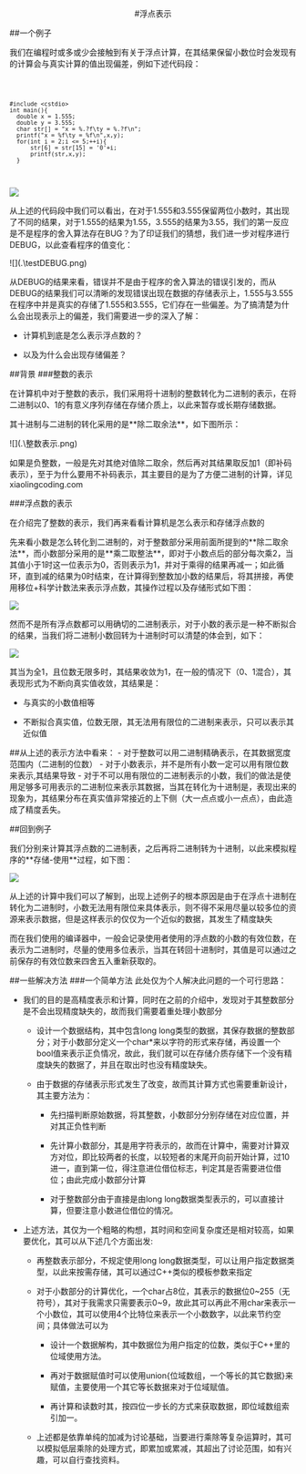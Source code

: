 <center>
#浮点表示
</center>

##一个例子
<p>
我们在编程时或多或少会接触到有关于浮点计算，在其结果保留小数位时会发现有的计算会与真实计算的值出现偏差，例如下述代码段：
<p>

<code>

	#include <cstdio>
	int main(){
      double x = 1.555;
      double y = 3.555;
      char str[] = "x = %.?f\ty = %.?f\n";
      printf("x = %f\ty = %f\n",x,y);
      for(int i = 2;i <= 5;++i){
          str[6] = str[15] = '0'+i;
          printf(str,x,y);
      }

</code>

![](.\test.png)

<p>
从上述的代码段中我们可以看出，在对于1.555和3.555保留两位小数时，其出现了不同的结果，对于1.555的结果为1.55，3.555的结果为3.55，我们的第一反应是不是程序的舍入算法存在BUG？为了印证我们的猜想，我们进一步对程序进行DEBUG，以此查看程序的值变化：
<p>
![](.\testDEBUG.png)
<p>
从DEBUG的结果来看，错误并不是由于程序的舍入算法的错误引发的，而从DEBUG的结果我们可以清晰的发现错误出现在数据的存储表示上，1.555与3.555在程序中并是真实的存储了1.555和3.555，它们存在一些偏差。为了搞清楚为什么会出现表示上的偏差，我们需要进一步的深入了解：

- 计算机到底是怎么表示浮点数的？

- 以及为什么会出现存储偏差？

##背景
###整数的表示
<p>
在计算机中对于整数的表示，我们采用将十进制的整数转化为二进制的表示，在将二进制以0、1的有意义序列存储在存储介质上，以此来暂存或长期存储数据。
<p>
<p>
其十进制与二进制的转化采用的是**除二取余法**，如下图所示：
<p>
![](.\整数表示.png)
<p>
如果是负整数，一般是先对其绝对值除二取余，然后再对其结果取反加1（即补码表示），至于为什么要用不补码表示，其主要目的是为了方便二进制的计算，详见xiaolingcoding.com
<p>
###浮点数的表示
<p>
在介绍完了整数的表示，我们再来看看计算机是怎么表示和存储浮点数的
<p>
<p>
先来看小数是怎么转化到二进制的，对于整数部分采用前面所提到的**除二取余法**，而小数部分采用的是**乘二取整法**，即对于小数点后的部分每次乘2，当其值小于1时这一位表示为0，否则表示为1，并对于乘得的结果再减一；如此循环，直到减的结果为0时结束，在计算得到整数加小数的结果后，将其拼接，再使用移位+科学计数法来表示浮点数，其操作过程以及存储形式如下图：
<p>

![](.\浮点数表示.png)

<p>
然而不是所有浮点数都可以用确切的二进制表示，对于小数的表示是一种不断拟合的结果，当我们将二进制小数回转为十进制时可以清楚的体会到，如下：
<p>

![](.\浮点数循环.png)

<p>
其当为全1，且位数无限多时，其结果收敛为1，在一般的情况下（0、1混合），其表现形式为不断向真实值收敛，其结果是：

- 与真实的小数值相等

- 不断拟合真实值，位数无限，其无法用有限位的二进制来表示，只可以表示其近似值
<p>
<p>
##从上述的表示方法中看来：
- 对于整数可以用二进制精确表示，在其数据宽度范围内（二进制的位数）
- 对于小数表示，并不是所有小数一定可以用有限位数来表示,其结果导致
	- 对于不可以用有限位的二进制表示的小数，我们的做法是使用足够多可用表示的二进制位来表示其数据，当其在转化为十进制是，表现出来的现象为，其结果分布在真实值非常接近的上下侧（大一点点或小一点点），由此造成了精度丢失。
<p>


##回到例子
<p>
我们分别来计算其浮点数的二进制表，之后再将二进制转为十进制，以此来模拟程序的**存储-使用**过程，如下图：
<p>

![](.\example.png)

<p>
从上述的计算中我们可以了解到，出现上述例子的根本原因是由于在浮点十进制在转化为二进制时，小数无法用有限位来具体表示，则不得不采用尽量以较多位的资源来表示数据，但是这样表示的仅仅为一个近似的数据，其发生了精度缺失

而在我们使用的编译器中，一般会记录使用者使用的浮点数的小数的有效位数，在表示为二进制时，尽量的使用多位表示，当其在转回十进制时，其值是可以通过之前保存的有效位数来四舍五入重新获取的。
<p>


##一些解决方法
###一个简单方法
此处仅为个人解决此问题的一个可行思路：


- 我们的目的是高精度表示和计算，同时在之前的介绍中，发现对于其整数部分是不会出现精度缺失的，故而我们需要着重处理小数部分 
	- 设计一个数据结构，其中包含long long类型的数据，其保存数据的整数部分；对于小数部分定义一个char*来以字符的形式来存储，再设置一个bool值来表示正负情况，故此，我们就可以在存储介质存储下一个没有精度缺失的数据了，并且在取出时也没有精度缺失。
	
	- 由于数据的存储表示形式发生了改变，故而其计算方式也需要重新设计，其主要方法为：

		- 先扫描判断原始数据，将其整数，小数部分分别存储在对应位置，并对其正负性判断
		
		- 先计算小数部分，其是用字符表示的，故而在计算中，需要对计算双方对位，即比较两者的长度，以较短者的末尾开向前开始计算，过10进一，直到第一位，得注意进位借位标志，判定其是否需要进位借位；由此完成小数部分计算
		
		- 对于整数部分由于直接是由long long数据类型表示的，可以直接计算，但要注意小数进位借位的情况。  

- 上述方法，其仅为一个粗略的构想，其时间和空间复杂度还是相对较高，如果要优化，其可以从下述几个方面出发:

	- 再整数表示部分，不规定使用long long数据类型，可以让用户指定数据类型，以此来按需存储，其可以通过C++类似的模板参数来指定

	- 对于小数部分的计算优化，一个char占8位，其表示的数据位0~255（无符号），其对于我需求只需要表示0~9，故此其可以再此不用char来表示一个小数位，其可以使用4个比特位来表示一个小数数字，以此来节约空间；具体做法可以为

		- 设计一个数据解构，其中数据位为用户指定的位数，类似于C++里的位域使用方法。

		- 再对于数据赋值时可以使用union{位域数组，一个等长的其它数据}来赋值，主要使用一个其它等长数据来对于位域赋值。

		- 再计算和读数时其，按四位一步长的方式来获取数据，即位域数组索引加一。

	- 上述都是依靠单纯的加减为讨论基础，当要进行乘除等复杂运算时，其可以模拟低层乘除的处理方式，即累加或累减，其超出了讨论范围，如有兴趣，可以自行查找资料。


